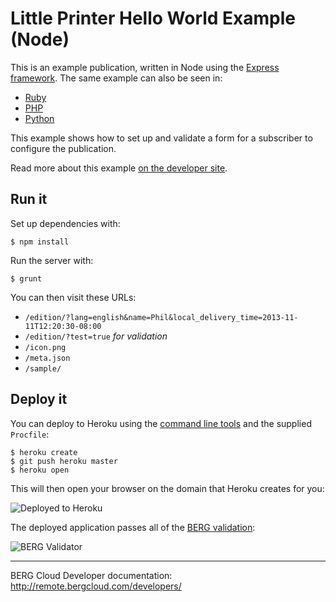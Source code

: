 # Little Printer Hello World Example (Node)

This is an example publication, written in Node using the [Express framework](http://expressjs.com/). The same example can also be
seen in:

* [Ruby](https://github.com/bergcloud/lp-publication-hello-world)
* [PHP](https://github.com/bergcloud/lp-hello-world-php)
* [Python](https://github.com/bergcloud/lp-hello-world-python)

This example shows how to set up and validate a form for a subscriber to
configure the publication.

Read more about this example [on the developer site](http://remote.bergcloud.com/developers/littleprinter/examples/hello_world).

## Run it

Set up dependencies with:

    $ npm install

Run the server with:

    $ grunt

You can then visit these URLs:

* `/edition/?lang=english&name=Phil&local_delivery_time=2013-11-11T12:20:30-08:00`
* `/edition/?test=true` *for validation*
* `/icon.png`
* `/meta.json`
* `/sample/`

## Deploy it

You can deploy to Heroku using the [command line tools](https://devcenter.heroku.com/articles/heroku-command) and the supplied `Procfile`:

    $ heroku create
    $ git push heroku master
    $ heroku open

This will then open your browser on the domain that Heroku creates for you:

![Deployed to Heroku](https://cloud.githubusercontent.com/assets/181611/3688297/8e58641e-1334-11e4-9e5a-81085e08a0d2.png)

The deployed application passes all of the [BERG validation](http://remote.bergcloud.com/developers/littleprinter/tools/validations):

![BERG Validator](https://cloud.githubusercontent.com/assets/181611/3688401/d3d303ae-1335-11e4-996e-d34c060af8fa.png)

----

BERG Cloud Developer documentation: http://remote.bergcloud.com/developers/
